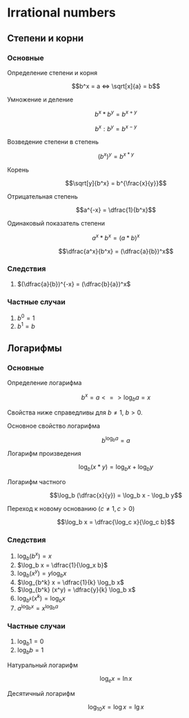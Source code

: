 # Irrational numbers

<!-- Основание b выбрано не случайно (base на английском). Результат не обозначен как p (power), потому что звуки очень близки по звучанию (b и p) -->

## Степени и корни

### Основные

Определение степени и корня

$$b^x = a <=> \sqrt[x]{a} = b$$

Умножение и деление

$$b^x * b^y = b^{x + y}$$

$$b^x : b^y = b^{x - y}$$

Возведение степени в степень

$$(b^x)^y = b^{x * y}$$

Корень

$$\sqrt[y]{b^x} = b^{\frac{x}{y}}$$

Отрицательная степень

$$a^{-x} = \dfrac{1}{b^x}$$

Одинаковый показатель степени

$$a^x * b^x = (a * b)^x$$

$$\dfrac{a^x}{b^x} = (\dfrac{a}{b})^x$$

### Следствия

1. $(\dfrac{a}{b})^{-x} = (\dfrac{b}{a})^x$

### Частные случаи

1. $b^0 = 1$
2. $b^1 = b$

## Логарифмы

### Основные

Определение логарифма

$$b^x = a <=> \log_b a = x$$

Свойства ниже справедливы для $b \ne 1,\ b > 0$.

Основное свойство логарифма

$$b^{\log_b a} = a$$

Логарифм произведения

$$\log_b (x * y) = \log_b x + \log_b y$$

Логарифм частного

$$\log_b (\dfrac{x}{y}) = \log_b x - \log_b y$$

Переход к новому основанию ($c \ne 1, c > 0$)

$$\log_b x = \dfrac{\log_c x}{\log_c b}$$

### Следствия

1. $\log_b (b^x) = x$
2. $\log_b x = \dfrac{1}{\log_x b}$
3. $\log_b (x^y) = y \log_b x$
4. $\log_{b^k} x = \dfrac{1}{k} \log_b x$
5. $\log_{b^k} (x^y) = \dfrac{y}{k} \log_b x$
6. $\log_{b^k} (x^k) = \log_b x$
7. $a^{\log_b x} = x^{\log_b a}$

### Частные случаи

1. $\log_b 1 = 0$
2. $\log_b b = 1$

Натуральный логарифм

$$\log_e x = \ln x$$

Десятичный логарифм

$$\log_{10} x = \log x = \lg x$$
